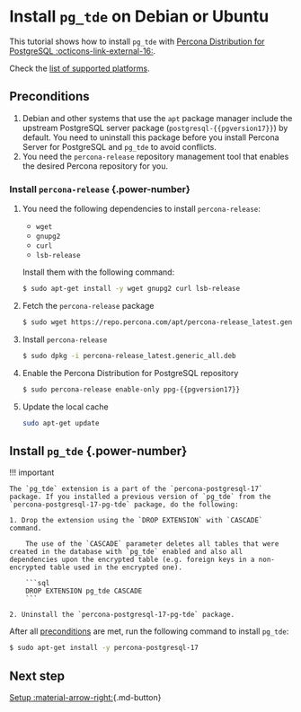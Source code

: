 # Install `pg_tde` on Debian or Ubuntu

This tutorial shows how to install `pg_tde` with [Percona Distribution for PostgreSQL :octicons-link-external-16:](https://docs.percona.com/postgresql/latest/index.html).

Check the [list of supported platforms](install.md#__tabbed_1_1).

## Preconditions

1. Debian and other systems that use the `apt` package manager include the upstream PostgreSQL server package (`postgresql-{{pgversion17}}`) by default. You need to uninstall this package before you install Percona Server for PostgreSQL and `pg_tde` to avoid conflicts.
2. You need the `percona-release` repository management tool that enables the desired Percona repository for you.


### Install `percona-release` {.power-number}

1. You need the following dependencies to install `percona-release`:
    
    - `wget`
    - `gnupg2`
    - `curl`
    - `lsb-release`
    
    Install them with the following command:
    
    ```{.bash data-prompt="$"}
    $ sudo apt-get install -y wget gnupg2 curl lsb-release
    ```
    
2. Fetch the `percona-release` package

    ```{.bash data-prompt="$"}
    $ sudo wget https://repo.percona.com/apt/percona-release_latest.generic_all.deb
    ```

3. Install `percona-release`

    ```{.bash data-prompt="$"}
    $ sudo dpkg -i percona-release_latest.generic_all.deb
    ```

4. Enable the Percona Distribution for PostgreSQL repository

    ```{.bash data-prompt="$"}
    $ sudo percona-release enable-only ppg-{{pgversion17}} 
    ```

6. Update the local cache

    ```bash
    sudo apt-get update
    ```

## Install `pg_tde` {.power-number}

!!! important

    The `pg_tde` extension is a part of the `percona-postgresql-17` package. If you installed a previous version of `pg_tde` from the `percona-postgresql-17-pg-tde` package, do the following:

    1. Drop the extension using the `DROP EXTENSION` with `CASCADE` command.

        The use of the `CASCADE` parameter deletes all tables that were created in the database with `pg_tde` enabled and also all dependencies upon the encrypted table (e.g. foreign keys in a non-encrypted table used in the encrypted one).     

        ```sql
        DROP EXTENSION pg_tde CASCADE
        ```

    2. Uninstall the `percona-postgresql-17-pg-tde` package.  

After all [preconditions](#preconditions) are met, run the following command to install `pg_tde`:


```{.bash data-prompt="$"}
$ sudo apt-get install -y percona-postgresql-17 
```


## Next step 

[Setup :material-arrow-right:](setup.md){.md-button}

